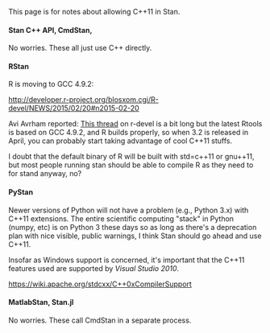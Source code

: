 This page is for notes about allowing C++11 in Stan.

#### Stan C++ API, CmdStan,

No worries.  These all just use C++ directly.


#### RStan

R is moving to GCC 4.9.2:

http://developer.r-project.org/blosxom.cgi/R-devel/NEWS/2015/02/20#n2015-02-20

Avi Avrham reported:  [This thread](https://stat.ethz.ch/pipermail/r-devel/2015-March/070785.html) on r-devel is a bit long but the latest Rtools is based on GCC 4.9.2, and R builds properly, so when 3.2 is released in April, you can probably start taking advantage of cool C++11 stuffs.

I doubt that the default binary of R will be built with std=c++11 or gnu++11, but most people running stan should be able to compile R as they need to for stand anyway, no?

#### PyStan

Newer versions of Python will not have a problem (e.g., Python 3.x) with C++11 extensions. The entire scientific computing "stack" in Python (numpy, etc) is on Python 3 these days so as long as there's a deprecation plan with nice visible, public warnings, I think Stan should go ahead and use C++11.

Insofar as Windows support is concerned, it's important that the C++11 features used are supported by *Visual Studio 2010*.  

https://wiki.apache.org/stdcxx/C++0xCompilerSupport


####  MatlabStan, Stan.jl

No worries.  These call CmdStan in a separate process.